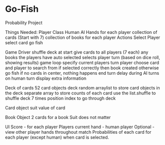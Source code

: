 # Go-Fish
Probability Project

Things Needed:
    Player Class
        Human
        AI
        Hands for each player
            collection of cards (Start with 7)
        collection of books for each player
        Actions
            Select Player
            select card
            go fish


Game Driver
    shuffle deck at start
    give cards to all players (7 each)
    any books the players have auto selected
    selects player turn (based on dice roll, showing results)
    game loop
        specify current players turn
        player choose card and player to search from
        if selected correctly then book created
            otherwise go fish
            if no cards in center, nothing happens
        end turn
    delay during AI turns
    on human turn display extra information


Deck of cards
    52 card objects
    deck random
    arraylist to store card objects in the deck
    separate array to store counts of each card
    use the list.shuffle to shuffle deck 7 times
    position index to go through deck


Card object
    suit
    value of card

Book Object
    2 cards for a book
    Suit does not matter


UI
    Score - for each player
    Players
    current hand - human player
    Optional - view other player hands throughout match
    Probabilities of each card for each player (except human) when
            card is selected.
